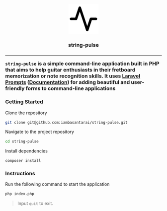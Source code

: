 <p align="center">
    <img alt="csitGPT" src="./assets/pulse.svg">
</p>
<h3 align="center">string-pulse<h3>

---

`string-pulse` is a simple command-line application built in PHP that aims to help guitar enthusiasts in their fretboard memorization or note recognition skills. It uses [Laravel Prompts](https://github.com/laravel/prompts) ([Documentation](https://laravel.com/docs/10.x/prompts)) for adding beautiful and user-friendly forms to command-line applications

### Getting Started

Clone the repository

```bash
git clone git@github.com:iambasantarai/string-pulse.git
```

Navigate to the project repository

```bash
cd string-pulse
```

Install dependencies

```bash
composer install
```

### Instructions

Run the following command to start the application

```bash
php index.php
```

> Input `quit` to exit.
